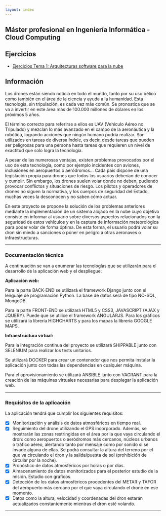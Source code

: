 ```yaml
---
layout: index
---
```


## Máster profesional en Ingeniería Informática - Cloud Computing ##

## Ejercicios ##

* [Ejercicios Tema 1: Arquitecturas software para la nube](https://juanfranrv.github.io/CC_Project/ejercicios_Tema1)

## Información ##

Los drones están siendo noticia en todo el mundo, tanto por su uso bélico como también en el área de la ciencia y ayuda a la humanidad. Esta tecnología, sin tripulación, es cada vez más común. Se pronostica que se va a invertir en este área más de 100.000 millones de dólares en los próximos 5 años. 

El término correcto para referirse a ellos es UAV (Vehículo Aéreo no Tripulado) y mezclan lo más avanzado en el campo de la aeronáutica y la robótica, logrando acciones que ningún humano podría realizar. Son utilizados en tareas de diversa índole, es decir, desde tareas que pueden ser peligrosas para una persona hasta tareas que requieren un nivel de exactitud que solo logra la tecnología.

A pesar de las numerosas ventajas, existen problemas provocados por el uso de esta tecnología, como por ejemplo incidentes con aviones, inclusiones en aeropuertos o aeródromos... Cada país dispone de una legislación propia para drones que todos los usuarios deberían de conocer y cumplir. Sin embargo, los drones suelen volar donde no deben, pudiendo provocar conflictos y situaciones de riesgo. Los pilotos y operadores de drones no siguen la normativa, y los cuerpos de seguridad del Estado, muchas veces la desconocen y no saben cómo actuar.

En este proyecto se propone la solución de los problemas anteriores mediante la implementación de un sistema alojado en la nube cuyo objetivo consiste en informar al usuario sobre diversos aspectos relacionados con la seguridad de estos vehículos y en la captura de información meteorológica para poder volar de forma óptima. De esta forma, el usuario podrá volar su dron sin miedo a sanciones o poner en peligro a otras aeronaves o infraestructuras.

***

### Documentación técnica ###

A continuación se van a enumerar las tecnologías que se utilizarán para el desarrollo de la aplicación web y el despliegue:

**Aplicación web:**

Para la parte BACK-END se utilizará el framework Django junto con el lenguaje de programación Python. La base de datos será de tipo NO-SQL, MongoDB.

Para la parte FRONT-END se utilizará HTML5 y CSS3, JAVASCRIPT (AJAX y JQUERY). Puede que se utilice el framework ANGULARJS. Para los gráficos se utilizará la librería HIGHCHARTS y para los mapas la librería GOOGLE MAPS.

**Infraestructura virtual:**

Para la integración continua del proyecto se utilizará SHIPPABLE junto con SELENIUM para realizar los tests unitarios. 

Se utilizará DOCKER para crear un contenedor que nos permita instalar la aplicación junto con todas las dependencias en cualquier máquina.

Para el aprovisionamiento se utilizará ANSIBLE junto con VAGRANT para la creación de las máquinas virtuales necesarias para desplegar la aplicación web.

***

### Requisitos de la aplicación ###

La aplicación tendrá que cumplir los siguientes requisitos:

* [X] Monitorización y análisis de datos atmosféricos en tiempo real.  
* [X] Seguimiento del drone utilizando el GPS incorporado. Además, se mostrarán las zonas restringidas en el área por la que vaya circulando el dron: como aeropuertos o aeródromos más cercanos, núcleos urbanos o tráfico aéreo, alertando tanto por mensaje como por sonido si se invade alguna de ellas. Se podrá consultar la altura del terreno por el que va circulando el dron y la salida/puesta de sol (prohibición de circular por la noche).
* [X] Pronóstico de datos atmosféricos por horas o por días.
* [X] Almacenamiento de datos monitorizados para el posterior estudio de la misión. Estudio con gráficos.
* [X] Detección de los datos atmosféricos procedentes del METAR y TAFOR del aeropuerto más cercano por el que vaya circulando el drone en ese momento.
* [X] Datos como la altura, velocidad y coordenadas del dron estarán actualizados constantemente mientras el dron esté volando.
 
***

